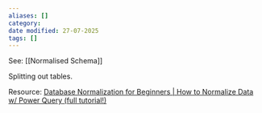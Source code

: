 ```yaml
---
aliases: []
category:
date modified: 27-07-2025
tags: []
---
```

See: [[Normalised Schema]]

Splitting out tables.

Resource:
[Database Normalization for Beginners | How to Normalize Data w/ Power Query (full tutorial!)](https://www.youtube.com/watch?v=rcrsqyFtJ_4)






